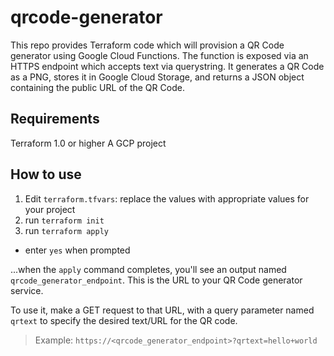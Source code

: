 # qrcode-generator
This repo provides Terraform code which will provision a QR Code generator using Google Cloud Functions. The function is exposed via an HTTPS endpoint which accepts text via querystring. It generates a QR Code as a PNG, stores it in Google Cloud Storage, and returns a JSON object containing the public URL of the QR Code.

## Requirements
Terraform 1.0 or higher
A GCP project

## How to use
1. Edit `terraform.tfvars`: replace the values with appropriate values for your project
1. run `terraform init`
1. run `terraform apply`
  * enter `yes` when prompted

...when the `apply` command completes, you'll see an output named `qrcode_generator_endpoint`. This is the URL to your QR Code generator service.

To use it, make a GET request to that URL, with a query parameter named `qrtext` to specify the desired text/URL for the QR code.

> Example: `https://<qrcode_generator_endpoint>?qrtext=hello+world`